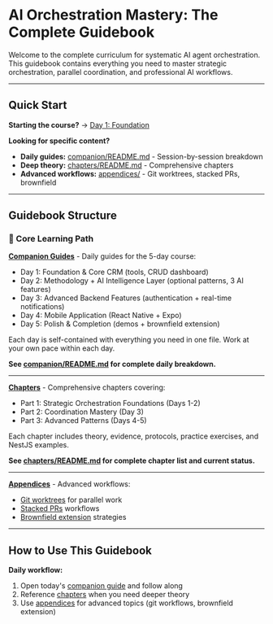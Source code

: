 # AI Orchestration Mastery: The Complete Guidebook

Welcome to the complete curriculum for systematic AI agent orchestration. This guidebook contains everything you need to master strategic orchestration, parallel coordination, and professional AI workflows.

---

## Quick Start

**Starting the course?** → [Day 1: Foundation](companion/day-1-foundation.md)

**Looking for specific content?**

- **Daily guides:** [companion/README.md](companion/README.md) - Session-by-session breakdown
- **Deep theory:** [chapters/README.md](chapters/README.md) - Comprehensive chapters
- **Advanced workflows:** [appendices/](appendices/) - Git worktrees, stacked PRs, brownfield

---

## Guidebook Structure

### 📖 Core Learning Path

**[Companion Guides](companion/)** - Daily guides for the 5-day course:

- Day 1: Foundation & Core CRM (tools, CRUD dashboard)
- Day 2: Methodology + AI Intelligence Layer (optional patterns, 3 AI features)
- Day 3: Advanced Backend Features (authentication + real-time notifications)
- Day 4: Mobile Application (React Native + Expo)
- Day 5: Polish & Completion (demos + brownfield extension)

Each day is self-contained with everything you need in one file. Work at your own pace within each day.

**See [companion/README.md](companion/README.md) for complete daily breakdown.**

---

**[Chapters](chapters/)** - Comprehensive chapters covering:

- Part 1: Strategic Orchestration Foundations (Days 1-2)
- Part 2: Coordination Mastery (Day 3)
- Part 3: Advanced Patterns (Days 4-5)

Each chapter includes theory, evidence, protocols, practice exercises, and NestJS examples.

**See [chapters/README.md](chapters/README.md) for complete chapter list and current status.**

---

**[Appendices](appendices/)** - Advanced workflows:

- [Git worktrees](appendices/git-worktrees/git-worktrees.md) for parallel work
- [Stacked PRs](appendices/stacked-prs.md) workflows
- [Brownfield extension](appendices/brownfield-extension.md) strategies

---

## How to Use This Guidebook

**Daily workflow:**

1. Open today's [companion guide](companion/) and follow along
2. Reference [chapters](chapters/) when you need deeper theory
3. Use [appendices](appendices/) for advanced topics (git workflows, brownfield extension)

